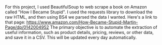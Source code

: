 For this project, I used BeautifulSoup to web scrape a book on Amazon called "How I Became Stupid". I used the requests library to download the raw HTML, and then using BS4 we parsed the data I wanted. Here's a link to that page: https://www.amazon.com/How-Became-Stupid-Martin-Page/dp/0142004952
The primary objective is to automate the extraction of useful information, such as product details, pricing, reviews, or other data, and save it in a CSV. This will be updated every day automatically.
